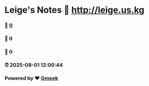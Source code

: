 # Leige's Notes :link: http://leige.us.kg 
### :page_facing_up: [0](http://leige.us.kg/tag.html) 
### :speech_balloon: 0 
### :hibiscus: 0 
### :alarm_clock: 2025-08-01 12:00:44 
### Powered by :heart: [Gmeek](https://github.com/Meekdai/Gmeek)
